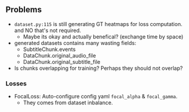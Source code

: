 ## Problems
- `dataset.py:115` is still generating GT heatmaps for loss computation. and NO that's not required.
    - Maybe its okay and actually benefical? (exchange time by space)
- generated datasets contains many wasting fields:
    - SubtitleChunk.events
    - DataChunk.original_audio_file
    - DataChunk.original_subtitle_file
- Is chunks overlapping for training? Perhaps they should not overlap?

### Losses
- FocalLoss: Auto-configure config yaml `focal_alpha` & `focal_gamma`.
    - They comes from dataset inbalance.
